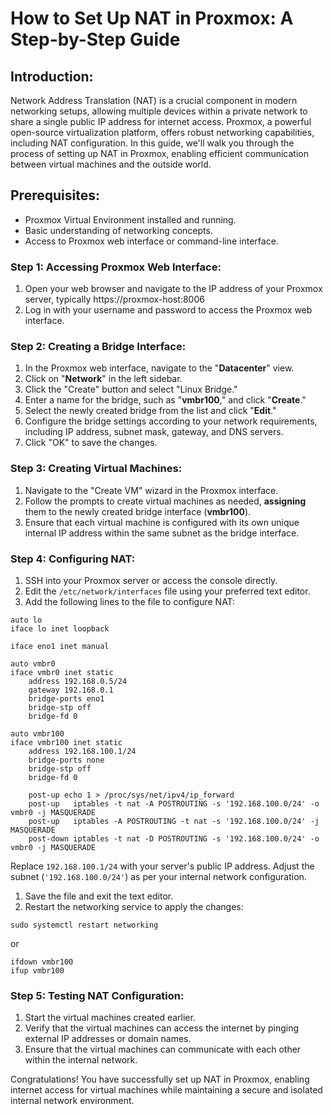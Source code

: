 # How to Set Up NAT in Proxmox: A Step-by-Step Guide


## **Introduction:**

Network Address Translation (NAT) is a crucial component in modern networking setups, allowing multiple devices within a private network to share a single public IP address for internet access. Proxmox, a powerful open-source virtualization platform, offers robust networking capabilities, including NAT configuration. In this guide, we'll walk you through the process of setting up NAT in Proxmox, enabling efficient communication between virtual machines and the outside world.

## **Prerequisites:**

- Proxmox Virtual Environment installed and running.
- Basic understanding of networking concepts.
- Access to Proxmox web interface or command-line interface.

### **Step 1: Accessing Proxmox Web Interface:**

1. Open your web browser and navigate to the IP address of your Proxmox server, typically https://proxmox-host:8006
2. Log in with your username and password to access the Proxmox web interface.

### **Step 2: Creating a Bridge Interface:**

1. In the Proxmox web interface, navigate to the "**Datacenter**" view.
2. Click on "**Network**" in the left sidebar.
3. Click the "Create" button and select "Linux Bridge."
4. Enter a name for the bridge, such as "**vmbr100**," and click "**Create**."
5. Select the newly created bridge from the list and click "**Edit**."
6. Configure the bridge settings according to your network requirements, including IP address, subnet mask, gateway, and DNS servers.
7. Click "OK" to save the changes.

### **Step 3: Creating Virtual Machines:**

1. Navigate to the "Create VM" wizard in the Proxmox interface.
2. Follow the prompts to create virtual machines as needed, **assigning** them to the newly created bridge interface (**vmbr100**).
3. Ensure that each virtual machine is configured with its own unique internal IP address within the same subnet as the bridge interface.

### **Step 4: Configuring NAT:**

1. SSH into your Proxmox server or access the console directly.
2. Edit the `/etc/network/interfaces` file using your preferred text editor.
3. Add the following lines to the file to configure NAT:

```
auto lo
iface lo inet loopback

iface eno1 inet manual

auto vmbr0
iface vmbr0 inet static
	address 192.168.0.5/24
	gateway 192.168.0.1
	bridge-ports eno1
	bridge-stp off
	bridge-fd 0

auto vmbr100
iface vmbr100 inet static
	address 192.168.100.1/24
	bridge-ports none
	bridge-stp off
	bridge-fd 0

	post-up echo 1 > /proc/sys/net/ipv4/ip_forward
	post-up   iptables -t nat -A POSTROUTING -s '192.168.100.0/24' -o vmbr0 -j MASQUERADE
	post-up   iptables -A POSTROUTING -t nat -s '192.168.100.0/24' -j MASQUERADE
	post-down iptables -t nat -D POSTROUTING -s '192.168.100.0/24' -o vmbr0 -j MASQUERADE

```

Replace `192.168.100.1/24` with your server's public IP address. Adjust the subnet (`'192.168.100.0/24'`) as per your internal network configuration.

1. Save the file and exit the text editor.
2. Restart the networking service to apply the changes:

```
sudo systemctl restart networking
```
or 
```
ifdown vmbr100
ifup vmbr100
```

### **Step 5: Testing NAT Configuration:**

1. Start the virtual machines created earlier.
2. Verify that the virtual machines can access the internet by pinging external IP addresses or domain names.
3. Ensure that the virtual machines can communicate with each other within the internal network.


Congratulations! You have successfully set up NAT in Proxmox, enabling internet access for virtual machines while maintaining a secure and isolated internal network environment.

